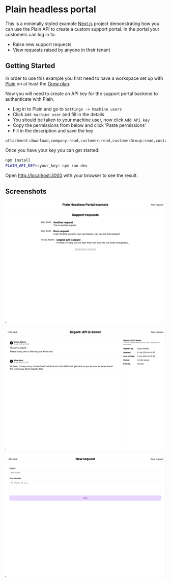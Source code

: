 # Plain headless portal

This is a minimally styled example [Next.js](https://nextjs.org/) project demonstrating how you can use the Plain API to create a custom support portal. In the portal your customers can log in to:

- Raise new support requests
- View requests raised by anyone in their tenant

## Getting Started

In order to use this example you first need to have a workspace set up with [Plain](https://www.plain.com/) on at least the [Grow plan](https://www.plain.com/pricing).

Now you will need to create an API key for the support portal backend to authenticate with Plain.

- Log in to Plain and go to `Settings -> Machine users`
- Click `Add machine user` and fill in the details
- You should be taken to your machine user, now click `Add API key`
- Copy the permissions from below and click 'Paste permissions'
- Fill in the description and save the key

```
attachment:download,company:read,customer:read,customerGroup:read,customerGroupMembership:read,customerTenantMembership:read,email:read,label:read,labelType:read,note:read,roles:read,serviceLevelAgreement:read,tenant:read,tenant:search,thread:read,tier:read,tierMembership:read,timeline:read,user:read,workspace:read,threadField:read,threadFieldSchema:read,customer:create,customer:edit,thread:create,thread:edit
```

Once you have your key you can get started:

```bash
npm install
PLAIN_API_KEY=<your_key> npm run dev
```

Open [http://localhost:3000](http://localhost:3000) with your browser to see the result.

## Screenshots

 ![View the list of requests](/screenshots/thread-list.png)

 ![See the details of a support request](/screenshots/thread-page.png)

 ![Create a new support request](/screenshots/new-request.png)

